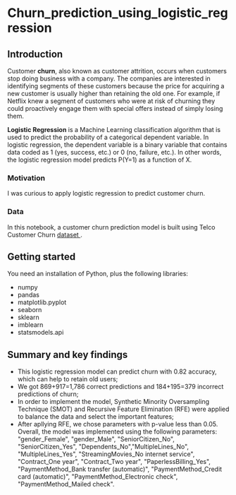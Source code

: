 # Churn_prediction_using_logistic_regression

## Introduction
Customer **churn**, also known as customer attrition, occurs when customers stop doing business with a company. The companies are interested in identifying segments of these customers because the price for acquiring a new customer is usually higher than retaining the old one. For example, if Netflix knew a segment of customers who were at risk of churning they could proactively engage them with special offers instead of simply losing them.

**Logistic Regression** is a Machine Learning classification algorithm that is used to predict the probability of a categorical dependent variable. In logistic regression, the dependent variable is a binary variable that contains data coded as 1 (yes, success, etc.) or 0 (no, failure, etc.). In other words, the logistic regression model predicts P(Y=1) as a function of X.

### Motivation
I was curious to apply logistic regression to predict customer churn.

### Data
In this notebook, a customer churn prediction model is built using Telco Customer Churn <a href=https://www.kaggle.com/blastchar/telco-customer-churn> dataset </a>.


## Getting started
You need an installation of Python, plus the following libraries:

* numpy
* pandas
* matplotlib.pyplot
* seaborn
* sklearn
* imblearn
* statsmodels.api

## Summary and key findings
* This logistic regression model can predict churn with 0.82 accuracy, which can help to retain old users;
* We got 869+917=1,786 correct predictions and 184+195=379 incorrect predictions of churn;
* In order to implement the model, Synthetic Minority Oversampling Technique (SMOT) and Recursive Feature Elimination (RFE) were applied to balance the data and select the important features; 
* After apllying RFE, we chose parameters with p-value less than 0.05. Overall, the model was implemented using the following parameters: "gender_Female", "gender_Male", "SeniorCitizen_No", "SeniorCitizen_Yes", "Dependents_No","MultipleLines_No", "MultipleLines_Yes", "StreamingMovies_No internet service", "Contract_One year", "Contract_Two year", "PaperlessBilling_Yes", "PaymentMethod_Bank transfer (automatic)", "PaymentMethod_Credit card (automatic)", "PaymentMethod_Electronic check", "PaymentMethod_Mailed check".
